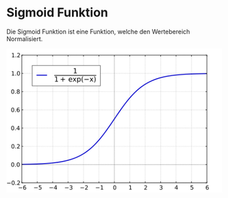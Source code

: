 # Sigmoid Funktion
Die Sigmoid Funktion ist eine Funktion, welche den Wertebereich Normalisiert.

![sigmoid](digitaltechnik/assets/sigmoid.png)